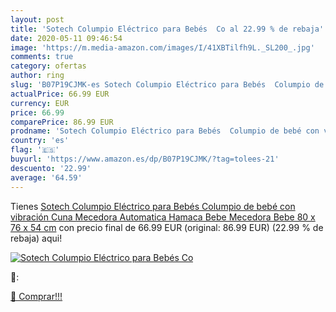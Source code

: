 ```yaml
---
layout: post
title: 'Sotech Columpio Eléctrico para Bebés  Co al 22.99 % de rebaja'
date: 2020-05-11 09:46:54
image: 'https://m.media-amazon.com/images/I/41XBTilfh9L._SL200_.jpg'
comments: true
category: ofertas
author: ring
slug: 'B07P19CJMK-es Sotech Columpio Eléctrico para Bebés  Columpio de bebé con vibración  Cuna Mecedora Automatica  Hamaca Bebe  Mecedora Bebe  80 x 76 x 54 cm'
actualPrice: 66.99 EUR
currency: EUR
price: 66.99
comparePrice: 86.99 EUR
prodname: 'Sotech Columpio Eléctrico para Bebés  Columpio de bebé con vibración  Cuna Mecedora Automatica  Hamaca Bebe  Mecedora Bebe  80 x 76 x 54 cm'
country: 'es'
flag: '🇪🇸'
buyurl: 'https://www.amazon.es/dp/B07P19CJMK/?tag=tolees-21'
descuento: '22.99'
average: '64.59'
---
```


Tienes [Sotech Columpio Eléctrico para Bebés  Columpio de bebé con vibración  Cuna Mecedora Automatica  Hamaca Bebe  Mecedora Bebe  80 x 76 x 54 cm](https://www.amazon.es/dp/B07P19CJMK/?tag=tolees-21) con precio final de  66.99 EUR (original: 86.99 EUR) (22.99 %  de rebaja) aqui!

[![Sotech Columpio Eléctrico para Bebés  Co](https://m.media-amazon.com/images/I/41XBTilfh9L._SL200_.jpg)](https://www.amazon.es/dp/B07P19CJMK/?tag=tolees-21)

🔎:


[🛒 Comprar!!!](https://www.amazon.es/dp/B07P19CJMK/?tag=tolees-21)
